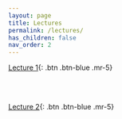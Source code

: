```yaml
---
layout: page
title: Lectures
permalink: /lectures/
has_children: false
nav_order: 2
---
```


[Lecture 1](https://github.com/bayreuth-politics/CI22/raw/gh-pages/docs/lectures/CI_22_Slides_Bayreuth_Week1.pdf){: .btn .btn-blue .mr-5}

<br>
</br>

[Lecture 2](https://github.com/bayreuth-politics/CI22/raw/gh-pages/docs/lectures/CI_22_Slides_Bayreuth_Week2_short.pdf){: .btn .btn-blue .mr-5}
